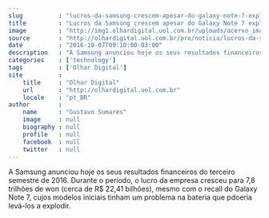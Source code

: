 ```yaml
---
slug          : "lucros-da-samsung-crescem-apesar-do-galaxy-note-7-explosivo"
title         : "Lucros da Samsung crescem apesar do Galaxy Note 7 explosivo"
image         : "http://img1.olhardigital.uol.com.br/uploads/acervo_imagens/2016/09/20160929132306_660_420.jpg"
source        : "http://olhardigital.uol.com.br/pro/noticia/lucros-da-samsung-crescem-apesar-do-galaxy-note-7-explosivo/62860"
date          : "2016-10-07T09:10:00-03:00"
description   : "A Samsung anunciou hoje os seus resultados financeiros do terceiro semestre de 2016. Durante o período, o lucro da empresa cresceu para 7,8 trilhões de won (cerca de R$ 22,41 bilhões), mesmo com o recall do Galaxy Note 7, cujos modelos iniciais tinham um problema na bateria que pdoeria levá-los a explodir."
categories    : ['technology']
tags          : ['Olhar Digital']
site          :
    title     : "Olhar Digital"
    url       : "http://olhardigital.uol.com.br"
    locale    : "pt_BR"
author        :
    name      : "Gustavo Sumares"
    image     : null
    biography : null
    profile   : null
    facebook  : null
    twitter   : null
---
```


A Samsung anunciou hoje os seus resultados financeiros do terceiro semestre de 2016. Durante o período, o lucro da empresa cresceu para 7,8 trilhões de won (cerca de R$ 22,41 bilhões), mesmo com o recall do Galaxy Note 7, cujos modelos iniciais tinham um problema na bateria que pdoeria levá-los a explodir.
